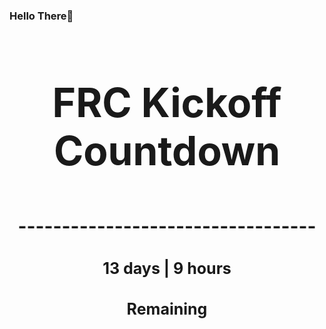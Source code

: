 ### Hello There👋

<!---START-TIMER--->
<h3 align='center' style='font-size: 64px;'>FRC Kickoff Countdown</h3>
<h3 align='center' style='font-size: 30px;'>----------------------------------</h3>
<h3 align='center' style='font-size: 25px;'>13 days | 9 hours</h3>
<h3 align='center' style='font-size: 25px;'>Remaining</h3>
<!---END-TIMER--->
